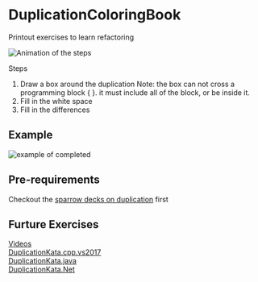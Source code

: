 # DuplicationColoringBook
Printout exercises to learn refactoring

![Animation of the steps](https://github.com/LearnWithLlew/DuplicationColoringBook/blob/master/images/Duplication%20Coloring%20Exercise.gif?raw=true)

Steps
1. Draw a box around the duplication
   Note: the box can not cross a programming block { }. it must include all of the block, or be inside it.
1. Fill in the white space
1. Fill in the differences

## Example
![example of completed ](https://github.com/LearnWithLlew/DuplicationColoringBook/blob/master/images/refactoring%20coloring%20book.jpg?raw=true)

## Pre-requirements
Checkout the [sparrow decks on duplication](http://llewellynfalco.blogspot.fi/p/sparrow-decks.html) first

## Furture Exercises
[Videos](https://www.youtube.com/watch?v=zAqv7jyd6nw&list=PLb4ON7iRsxZPj-xXfFLPCkQknE9rIMK1q)  
[DuplicationKata.cpp.vs2017](https://github.com/LearnWithLlew/DuplicationKata.cpp.vs2017)  
[DuplicationKata.java](https://github.com/LearnWithLlew/DuplicationKata.java)  
[DuplicationKata.Net](https://github.com/LearnWithLlew/DuplicationKata.Net)  
